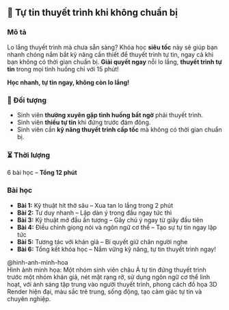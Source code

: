 ## 🚀 Tự tin thuyết trình khi không chuẩn bị  

### Mô tả  
Lo lắng thuyết trình mà chưa sẵn sàng? Khóa học **siêu tốc** này sẽ giúp bạn nhanh chóng nắm bắt kỹ năng cần thiết để thuyết trình tự tin, ngay cả khi bạn không có thời gian chuẩn bị. **Giải quyết ngay** nỗi lo lắng, **thuyết trình tự tin** trong mọi tình huống chỉ với 15 phút!

**Học nhanh, tự tin ngay, không còn lo lắng!**  

### 🎯 Đối tượng  
- Sinh viên **thường xuyên gặp tình huống bất ngờ** phải thuyết trình.  
- Sinh viên **thiếu tự tin** khi đứng trước đám đông.  
- Sinh viên cần **kỹ năng thuyết trình cấp tốc** mà không có thời gian chuẩn bị.  

### ⏳ Thời lượng  
6 bài học – **Tổng 12 phút**  

### Bài học  
- **Bài 1:** Kỹ thuật hít thở sâu – Xua tan lo lắng trong 2 phút  
- **Bài 2:** Tư duy nhanh – Lập dàn ý trong đầu ngay tức thì  
- **Bài 3:** Kỹ thuật mở đầu ấn tượng – Gây chú ý ngay từ giây đầu tiên  
- **Bài 4:** Điều chỉnh giọng nói và ngôn ngữ cơ thể – Tạo sự tự tin ngay lập tức  
- **Bài 5:** Tương tác với khán giả – Bí quyết giữ chân người nghe  
- **Bài 6:** Tổng kết khóa học – Nắm vững kỹ năng, tự tin thuyết trình ngay!  

@hinh-anh-minh-hoa  
Hình ảnh minh họa: Một nhóm sinh viên châu Á tự tin đứng thuyết trình trước một nhóm khán giả, nét mặt rạng rỡ, sử dụng ngôn ngữ cơ thể linh hoạt, với ánh sáng tập trung vào người thuyết trình, phong cách đồ họa 3D Render hiện đại, màu sắc trẻ trung, sống động, tạo cảm giác tự tin và chuyên nghiệp.